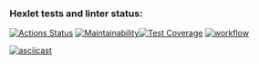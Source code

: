 ### Hexlet tests and linter status:
[![Actions Status](https://github.com/zyto/php-project-lvl1/workflows/hexlet-check/badge.svg)](https://github.com/zyto/php-project-lvl1/actions)
[![Maintainability](https://api.codeclimate.com/v1/badges/6baacc7b877f7960526b/maintainability)](https://codeclimate.com/github/zyto/php-project-lvl1/maintainability)[![Test Coverage](https://api.codeclimate.com/v1/badges/6baacc7b877f7960526b/test_coverage)](https://codeclimate.com/github/zyto/php-project-lvl1/test_coverage)
[![workflow](https://github.com/zyto/php-project-lvl1/actions/workflows/workflow.yml/badge.svg)](https://github.com/zyto/php-project-lvl1/actions/workflows/workflow.yml)

[![asciicast](https://asciinema.org/a/cUhNemFcarLqJdZ2JoTEMAE0K.svg)](https://asciinema.org/a/cUhNemFcarLqJdZ2JoTEMAE0K)